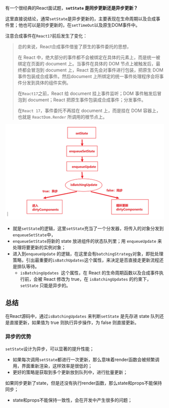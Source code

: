 有一个很经典的React面试题，**`setState` 是同步更新还是异步更新？**

这里直接说结论，通常`setState`是异步更新的，主要表现在生命周期以及合成事件里；他也可以是同步更新的，在`setTimeOut`以及原生DOM事件中。

注意合成事件在`React17`前后发生了变化：

> 总的来说，React合成事件借鉴了原生的事件委托的思想，
> 
> 在 React 中，绝大部分的事件都不会被绑定在具体的元素上，而是统一被绑定在页面的 document 上。当事件在具体的 DOM 节点上被触发后，最终都会冒泡到 document 上，React 首先会对事件进行包装，把原生 DOM 事件包装成合成事件。然后document 上所绑定的统一事件处理程序会将事件分发到具体的组件实例。
> 
> 在`React17`之前，React 给 document 挂上事件监听；DOM 事件触发后冒泡到 document；React 把原生事件包装成合成事件；分发事件。
> 
> 在` React 17 `，事件委托不再挂在 document 上，而是挂在 DOM 容器上，也就是 `ReactDom.Render` 所调用的根节点上。

![image-20210307171736359](./pic/image-setState.png)

+ 就是`setState`的逻辑，这里`setState`充当了一个分发器，将传入的对象分发到`enqueueSetState`中，
+ `enqueueSetState`将新的 state 放进组件的状态队列里；用 `enqueueUpdate` 来处理将要更新的实例对象；
+ 进入到`enqueueUpdate` 的逻辑，在这里会有`batchingStrategy`对象，即批处理策略，引出最重要的`isBatchUpdates`这个属性，来决定是否直接走更新流程还是排队等待。
  + `isBatchingUpdates `这个属性，在 React 的生命周期函数以及合成事件执行前，会被 React 修改为 true，在 `isBatchingUpdates` 的约束下，`setState` 只能是异步的。

## 总结

在React源码中，通过`isBatchingUpdates` 来判断`setState` 是先存进 state 队列还是直接更新，如果值为 true 则执行异步操作，为 false 则直接更新。

### 异步的优势

`setState`设计为异步，可以显著的提升性能；

+ 如果每次调用`setState`都进行一次更新，那么意味着render函数会被频繁调用，界面重新渲染，这样效率是很低的；
+ 更好的策略是获取到多个更新放到队列中，进行批量更新；

如果同步更新了state，但是还没有执行render函数，那么state和props不能保持同步；

+ state和props不能保持一致性，会在开发中产生很多的问题；
